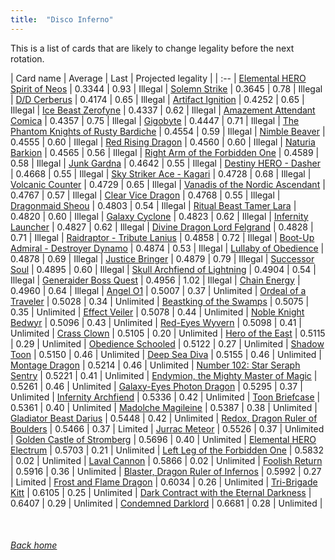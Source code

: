 ```yaml
---
title:  "Disco Inferno"
---
```


This is a list of cards that are likely to change legality before the next rotation.

| Card name | Average | Last | Projected legality |
| :-- |
[Elemental HERO Spirit of Neos](https://db.ygoprodeck.com/card/?search=Elemental%20HERO%20Spirit%20of%20Neos) | 0.3344 | 0.93 | Illegal |
[Solemn Strike](https://db.ygoprodeck.com/card/?search=Solemn%20Strike) | 0.3645 | 0.78 | Illegal |
[D/D Cerberus](https://db.ygoprodeck.com/card/?search=D/D%20Cerberus) | 0.4174 | 0.65 | Illegal |
[Artifact Ignition](https://db.ygoprodeck.com/card/?search=Artifact%20Ignition) | 0.4252 | 0.65 | Illegal |
[Ice Beast Zerofyne](https://db.ygoprodeck.com/card/?search=Ice%20Beast%20Zerofyne) | 0.4337 | 0.62 | Illegal |
[Amazement Attendant Comica](https://db.ygoprodeck.com/card/?search=Amazement%20Attendant%20Comica) | 0.4357 | 0.75 | Illegal |
[Gigobyte](https://db.ygoprodeck.com/card/?search=Gigobyte) | 0.4447 | 0.71 | Illegal |
[The Phantom Knights of Rusty Bardiche](https://db.ygoprodeck.com/card/?search=The%20Phantom%20Knights%20of%20Rusty%20Bardiche) | 0.4554 | 0.59 | Illegal |
[Nimble Beaver](https://db.ygoprodeck.com/card/?search=Nimble%20Beaver) | 0.4555 | 0.60 | Illegal |
[Red Rising Dragon](https://db.ygoprodeck.com/card/?search=Red%20Rising%20Dragon) | 0.4560 | 0.60 | Illegal |
[Naturia Barkion](https://db.ygoprodeck.com/card/?search=Naturia%20Barkion) | 0.4565 | 0.56 | Illegal |
[Right Arm of the Forbidden One](https://db.ygoprodeck.com/card/?search=Right%20Arm%20of%20the%20Forbidden%20One) | 0.4589 | 0.58 | Illegal |
[Junk Gardna](https://db.ygoprodeck.com/card/?search=Junk%20Gardna) | 0.4642 | 0.55 | Illegal |
[Destiny HERO - Dasher](https://db.ygoprodeck.com/card/?search=Destiny%20HERO%20-%20Dasher) | 0.4668 | 0.55 | Illegal |
[Sky Striker Ace - Kagari](https://db.ygoprodeck.com/card/?search=Sky%20Striker%20Ace%20-%20Kagari) | 0.4728 | 0.68 | Illegal |
[Volcanic Counter](https://db.ygoprodeck.com/card/?search=Volcanic%20Counter) | 0.4729 | 0.65 | Illegal |
[Vanadis of the Nordic Ascendant](https://db.ygoprodeck.com/card/?search=Vanadis%20of%20the%20Nordic%20Ascendant) | 0.4767 | 0.57 | Illegal |
[Clear Vice Dragon](https://db.ygoprodeck.com/card/?search=Clear%20Vice%20Dragon) | 0.4768 | 0.55 | Illegal |
[Dragonmaid Sheou](https://db.ygoprodeck.com/card/?search=Dragonmaid%20Sheou) | 0.4803 | 0.54 | Illegal |
[Ritual Beast Tamer Lara](https://db.ygoprodeck.com/card/?search=Ritual%20Beast%20Tamer%20Lara) | 0.4820 | 0.60 | Illegal |
[Galaxy Cyclone](https://db.ygoprodeck.com/card/?search=Galaxy%20Cyclone) | 0.4823 | 0.62 | Illegal |
[Infernity Launcher](https://db.ygoprodeck.com/card/?search=Infernity%20Launcher) | 0.4827 | 0.62 | Illegal |
[Divine Dragon Lord Felgrand](https://db.ygoprodeck.com/card/?search=Divine%20Dragon%20Lord%20Felgrand) | 0.4828 | 0.71 | Illegal |
[Raidraptor - Tribute Lanius](https://db.ygoprodeck.com/card/?search=Raidraptor%20-%20Tribute%20Lanius) | 0.4858 | 0.72 | Illegal |
[Boot-Up Admiral - Destroyer Dynamo](https://db.ygoprodeck.com/card/?search=Boot-Up%20Admiral%20-%20Destroyer%20Dynamo) | 0.4874 | 0.53 | Illegal |
[Lullaby of Obedience](https://db.ygoprodeck.com/card/?search=Lullaby%20of%20Obedience) | 0.4878 | 0.69 | Illegal |
[Justice Bringer](https://db.ygoprodeck.com/card/?search=Justice%20Bringer) | 0.4879 | 0.79 | Illegal |
[Successor Soul](https://db.ygoprodeck.com/card/?search=Successor%20Soul) | 0.4895 | 0.60 | Illegal |
[Skull Archfiend of Lightning](https://db.ygoprodeck.com/card/?search=Skull%20Archfiend%20of%20Lightning) | 0.4904 | 0.54 | Illegal |
[Generaider Boss Quest](https://db.ygoprodeck.com/card/?search=Generaider%20Boss%20Quest) | 0.4956 | 1.02 | Illegal |
[Chain Energy](https://db.ygoprodeck.com/card/?search=Chain%20Energy) | 0.4960 | 0.64 | Illegal |
[Angel O1](https://db.ygoprodeck.com/card/?search=Angel%20O1) | 0.5007 | 0.37 | Unlimited |
[Ordeal of a Traveler](https://db.ygoprodeck.com/card/?search=Ordeal%20of%20a%20Traveler) | 0.5028 | 0.34 | Unlimited |
[Beastking of the Swamps](https://db.ygoprodeck.com/card/?search=Beastking%20of%20the%20Swamps) | 0.5075 | 0.35 | Unlimited |
[Effect Veiler](https://db.ygoprodeck.com/card/?search=Effect%20Veiler) | 0.5078 | 0.44 | Unlimited |
[Noble Knight Bedwyr](https://db.ygoprodeck.com/card/?search=Noble%20Knight%20Bedwyr) | 0.5096 | 0.43 | Unlimited |
[Red-Eyes Wyvern](https://db.ygoprodeck.com/card/?search=Red-Eyes%20Wyvern) | 0.5098 | 0.41 | Unlimited |
[Crass Clown](https://db.ygoprodeck.com/card/?search=Crass%20Clown) | 0.5105 | 0.20 | Unlimited |
[Hero of the East](https://db.ygoprodeck.com/card/?search=Hero%20of%20the%20East) | 0.5115 | 0.29 | Unlimited |
[Obedience Schooled](https://db.ygoprodeck.com/card/?search=Obedience%20Schooled) | 0.5122 | 0.27 | Unlimited |
[Shadow Toon](https://db.ygoprodeck.com/card/?search=Shadow%20Toon) | 0.5150 | 0.46 | Unlimited |
[Deep Sea Diva](https://db.ygoprodeck.com/card/?search=Deep%20Sea%20Diva) | 0.5155 | 0.46 | Unlimited |
[Montage Dragon](https://db.ygoprodeck.com/card/?search=Montage%20Dragon) | 0.5214 | 0.46 | Unlimited |
[Number 102: Star Seraph Sentry](https://db.ygoprodeck.com/card/?search=Number%20102:%20Star%20Seraph%20Sentry) | 0.5221 | 0.41 | Unlimited |
[Endymion, the Mighty Master of Magic](https://db.ygoprodeck.com/card/?search=Endymion,%20the%20Mighty%20Master%20of%20Magic) | 0.5261 | 0.46 | Unlimited |
[Galaxy-Eyes Photon Dragon](https://db.ygoprodeck.com/card/?search=Galaxy-Eyes%20Photon%20Dragon) | 0.5295 | 0.37 | Unlimited |
[Infernity Archfiend](https://db.ygoprodeck.com/card/?search=Infernity%20Archfiend) | 0.5336 | 0.42 | Unlimited |
[Toon Briefcase](https://db.ygoprodeck.com/card/?search=Toon%20Briefcase) | 0.5361 | 0.40 | Unlimited |
[Madolche Magileine](https://db.ygoprodeck.com/card/?search=Madolche%20Magileine) | 0.5387 | 0.38 | Unlimited |
[Gladiator Beast Darius](https://db.ygoprodeck.com/card/?search=Gladiator%20Beast%20Darius) | 0.5448 | 0.42 | Unlimited |
[Redox, Dragon Ruler of Boulders](https://db.ygoprodeck.com/card/?search=Redox,%20Dragon%20Ruler%20of%20Boulders) | 0.5466 | 0.37 | Limited |
[Jurrac Meteor](https://db.ygoprodeck.com/card/?search=Jurrac%20Meteor) | 0.5526 | 0.37 | Unlimited |
[Golden Castle of Stromberg](https://db.ygoprodeck.com/card/?search=Golden%20Castle%20of%20Stromberg) | 0.5696 | 0.40 | Unlimited |
[Elemental HERO Electrum](https://db.ygoprodeck.com/card/?search=Elemental%20HERO%20Electrum) | 0.5703 | 0.21 | Unlimited |
[Left Leg of the Forbidden One](https://db.ygoprodeck.com/card/?search=Left%20Leg%20of%20the%20Forbidden%20One) | 0.5832 | 0.02 | Unlimited |
[Laval Cannon](https://db.ygoprodeck.com/card/?search=Laval%20Cannon) | 0.5866 | 0.02 | Unlimited |
[Foolish Return](https://db.ygoprodeck.com/card/?search=Foolish%20Return) | 0.5916 | 0.36 | Unlimited |
[Blaster, Dragon Ruler of Infernos](https://db.ygoprodeck.com/card/?search=Blaster,%20Dragon%20Ruler%20of%20Infernos) | 0.5992 | 0.27 | Limited |
[Frost and Flame Dragon](https://db.ygoprodeck.com/card/?search=Frost%20and%20Flame%20Dragon) | 0.6034 | 0.26 | Unlimited |
[Tri-Brigade Kitt](https://db.ygoprodeck.com/card/?search=Tri-Brigade%20Kitt) | 0.6105 | 0.25 | Unlimited |
[Dark Contract with the Eternal Darkness](https://db.ygoprodeck.com/card/?search=Dark%20Contract%20with%20the%20Eternal%20Darkness) | 0.6407 | 0.29 | Unlimited |
[Condemned Darklord](https://db.ygoprodeck.com/card/?search=Condemned%20Darklord) | 0.6681 | 0.28 | Unlimited |

<br>

###### [Back home](index)